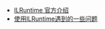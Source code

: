 

* [ILRuntime 官方介绍](http://ourpalm.github.io/ILRuntime/public/v1/guide/index.html)
* [使用ILRuntime遇到的一些问题](https://zhuanlan.zhihu.com/p/260216935)